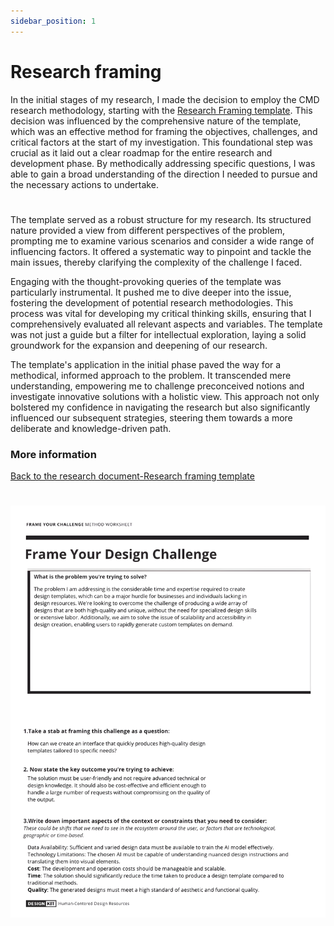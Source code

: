 ```yaml
---
sidebar_position: 1
---
```


# Research framing 

In the initial stages of my research, I made the decision to employ the CMD research methodology, starting with the [Research Framing template](https://www.canva.com/design/DAFlcQdhC1o/bjwIYtQEf_tBr1e_Ttx4Ew/edit?utm_content=DAFlcQdhC1o&utm_campaign=designshare&utm_medium=link2&utm_source=sharebutton). This decision was influenced by the comprehensive nature of the template, which was an effective method for framing the objectives, challenges, and critical factors at the start of my investigation. This foundational step was crucial as it laid out a clear roadmap for the entire research and development phase. By methodically addressing specific questions, I was able to gain a broad understanding of the direction I needed to pursue and the necessary actions to undertake.
#
The template served as a robust structure for my research. Its structured nature provided a view from different perspectives of the problem, prompting me to examine various scenarios  and consider a wide range of influencing factors. It offered a systematic way to pinpoint and tackle the main issues, thereby clarifying the complexity of the challenge I faced.

Engaging with the thought-provoking queries of the template was particularly instrumental. It pushed me to dive deeper into the issue, fostering the development of potential research methodologies. This process was vital for developing my critical thinking skills, ensuring that I comprehensively evaluated all relevant aspects and variables. The template was not just a guide but a filter for intellectual exploration, laying a solid groundwork for the expansion and deepening of our research.

The template's application in the initial phase paved the way for a methodical, informed approach to the problem. It transcended mere understanding, empowering me to challenge preconceived notions and investigate innovative solutions with a holistic view. This approach not only bolstered my confidence in navigating the research but also significantly influenced our subsequent strategies, steering them towards a more deliberate and knowledge-driven path.

### More information
[Back to the research document-Research framing template](../Research%20Report/1st%20Research%20Phase/Research%20framing.md)
#
![Image of the template](../img/designChallenge.png)

